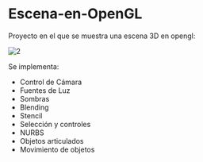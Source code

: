 # Escena-en-OpenGL
Proyecto en el que se muestra una escena 3D en opengl:

![2](https://user-images.githubusercontent.com/87211165/170189655-9ae2fee5-3d62-4008-8121-dab8a1f506e5.png)


Se implementa:

- Control de Cámara
- Fuentes de Luz
- Sombras
- Blending
- Stencil
- Selección y controles
- NURBS
- Objetos articulados
- Movimiento de objetos

